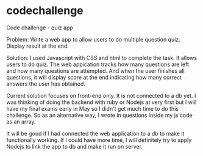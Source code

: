 # codechallenge
Code challenge - quiz app

Problem: Write a web app to allow users to do multiple question quiz. Display result at the end.

Solution: I used Javascript with CSS and html to complete the task. It allows users to do quiz. The web appication tracks how many questions are left and how many questions are attempted. And when the user finishes all questions, it will display score at the end indicating how many correct answers the user has obtained.

Current solution focuses on front-end only. It is not connected to a db yet. I was thinking of doing the backend with ruby or Nodejs at very first but I will have my final exams early in May so I didn't get much time to do this challenge. So as an alternative way, I wrote in questions inside my js code as an array. 

It will be good if I had connected the web application to a db to make it functionally working. If I could have more time, I will definitely try to apply Nodejs to link the app to db and make it run on server. 
